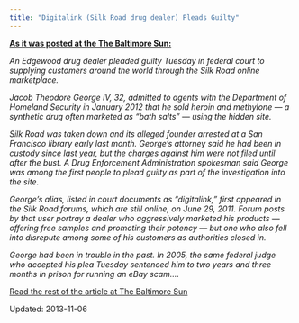 ```yaml
---
title: "Digitalink (Silk Road drug dealer) Pleads Guilty"
---
```

<p><strong><span style="text-decoration: underline;">As it was posted at the The Baltimore Sun:</span></strong></p>
<p><em>An Edgewood drug dealer pleaded guilty Tuesday in federal court to supplying customers around the world through the Silk Road online marketplace.</em></p>
<p><em>Jacob Theodore George IV, 32, admitted to agents with the Department of Homeland Security in January 2012 that he sold heroin and methylone — a synthetic drug often marketed as &#8220;bath salts&#8221; — using the hidden site.</em></p>
<p><em>Silk Road was taken down and its alleged founder arrested at a San Francisco library early last month. George&#8217;s attorney said he had been in custody since last year, but the charges against him were not filed until after the bust. A Drug Enforcement Administration spokesman said George was among the first people to plead guilty as part of the investigation into the site.</em></p>
<p><em>George&#8217;s alias, listed in court documents as &#8220;digitalink,&#8221; first appeared in the Silk Road forums, which are still online, on June 29, 2011. Forum posts by that user portray a dealer who aggressively marketed his products — offering free samples and promoting their potency — but one who also fell into disrepute among some of his customers as authorities closed in.</em></p>
<p><em>George had been in trouble in the past. In 2005, the same federal judge who accepted his plea Tuesday sentenced him to two years and three months in prison for running an eBay scam&#8230;.</em></p>
<a href=" http://www.baltimoresun.com/news/maryland/bs-md-silk-road-plea-20131105,0,7979360.story" target="_blank" class="shortc-button medium red">Read the rest of the article at The Baltimore Sun</a>
</div>
    

Updated: 2013-11-06